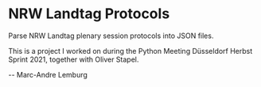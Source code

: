 NRW Landtag Protocols
=====================

Parse NRW Landtag plenary session protocols into JSON files.

This is a project I worked on during the Python Meeting Düsseldorf Herbst
Sprint 2021, together with Oliver Stapel.

--
Marc-Andre Lemburg
